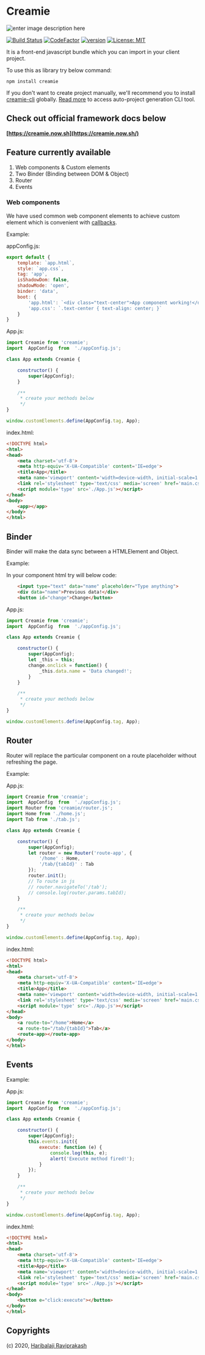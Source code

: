 # Creamie

![enter image description here](https://raw.githubusercontent.com/Haribalajiravi/creamie/master/creamie.png)

[![Build Status](https://travis-ci.org/Haribalajiravi/creamie.svg?branch=master)](https://travis-ci.org/Haribalajiravi/creamie) [![CodeFactor](https://www.codefactor.io/repository/github/haribalajiravi/creamie/badge/master)](https://www.codefactor.io/repository/github/haribalajiravi/creamie/overview/master) [![version](https://img.shields.io/npm/v/creamie.svg)](https://www.npmjs.com/package/creamie) [![License: MIT](https://img.shields.io/badge/License-MIT-yellow.svg)](https://opensource.org/licenses/MIT)

It is a front-end javascript bundle which you can import in your client project.

To use this as library try below command:

```npm install creamie```

 If you don't want to create project manually, we'll recommend you to install [creamie-cli](https://www.npmjs.com/package/creamie-cli) globally. 
 [Read more](https://github.com/Haribalajiravi/creamie-cli/blob/master/README.md) to access auto-project generation CLI tool.

## Check out official framework docs below

**[https://creamie.now.sh](https://creamie.now.sh/)**

## Feature currently available

1. Web components & Custom elements
2. Two Binder (Binding between DOM & Object)
3. Router
4. Events

### Web components

We have used common web component elements to achieve custom element which is convenient with [callbacks](https://developer.mozilla.org/en-US/docs/Web/Web_Components/Using_custom_elements).

Example:

appConfig.js:

```javascript
export default {
    template: `app.html`,
    style: `app.css`,
    tag: 'app',
    isShadowDom: false,
    shadowMode: 'open',
    binder: 'data',
    boot: {
        'app.html': `<div class="text-center">App component working!</div>`,
        'app.css': `.text-center { text-align: center; }`
    }
}
```

App.js:

```javascript
import Creamie from 'creamie';
import  AppConfig  from  './appConfig.js';

class App extends Creamie {

    constructor() {
        super(AppConfig);
    }

    /**
     * create your methods below
     */
}

window.customElements.define(AppConfig.tag, App);
```

index.html:

```html
<!DOCTYPE html>
<html>
<head>
    <meta charset='utf-8'>
    <meta http-equiv='X-UA-Compatible' content='IE=edge'>
    <title>App</title>
    <meta name='viewport' content='width=device-width, initial-scale=1'>
    <link rel='stylesheet' type='text/css' media='screen' href='main.css'>
    <script module='type' src='./App.js'></script>
</head>
<body>
    <app></app>
</body>
</html>
```

## Binder

Binder will make the data sync between a HTMLElement and Object.

Example:

In your component html try will below code:

```html
    <input type="text" data="name" placeholder="Type anything">
    <div data="name">Previous data!</div>
    <button id="change">Change</button>
```

App.js:

```javascript
import Creamie from 'creamie';
import  AppConfig  from  './appConfig.js';

class App extends Creamie {

    constructor() {
        super(AppConfig);
        let _this = this;
        change.onclick = function() {
            _this.data.name = 'Data changed!';
        }
    }

    /**
     * create your methods below
     */
}

window.customElements.define(AppConfig.tag, App);
```

## Router

Router will replace the particular component on a route placeholder without refreshing the page.

Example:

App.js:

```javascript
import Creamie from 'creamie';
import  AppConfig  from  './appConfig.js';
import Router from 'creamie/router.js';
import Home from './home.js';
import Tab from './tab.js';

class App extends Creamie {

    constructor() {
        super(AppConfig);
        let router = new Router('route-app', {
            '/home' : Home,
            '/tab/{tabId}' : Tab
        });
        router.init();
        // To route in js
        // router.navigateTo('/tab');
        // console.log(router.params.tabId);
    }

    /**
     * create your methods below
     */
}

window.customElements.define(AppConfig.tag, App);
```

index.html:

```html
<!DOCTYPE html>
<html>
<head>
    <meta charset='utf-8'>
    <meta http-equiv='X-UA-Compatible' content='IE=edge'>
    <title>App</title>
    <meta name='viewport' content='width=device-width, initial-scale=1'>
    <link rel='stylesheet' type='text/css' media='screen' href='main.css'>
    <script module='type' src='./App.js'></script>
</head>
<body>
    <a route-to="/home">Home</a>
    <a route-to="/tab/{tabId}">Tab</a>
    <route-app></route-app>
</body>
</html>
```

## Events

Example:

App.js:

```javascript
import Creamie from 'creamie';
import  AppConfig  from  './appConfig.js';

class App extends Creamie {

    constructor() {
        super(AppConfig);
        this.events.init({
            execute: function (e) {
                console.log(this, e);
                alert('Execute method fired!');
            }
        });
    }

    /**
     * create your methods below
     */
}

window.customElements.define(AppConfig.tag, App);
```

index.html:

```html
<!DOCTYPE html>
<html>
<head>
    <meta charset='utf-8'>
    <meta http-equiv='X-UA-Compatible' content='IE=edge'>
    <title>App</title>
    <meta name='viewport' content='width=device-width, initial-scale=1'>
    <link rel='stylesheet' type='text/css' media='screen' href='main.css'>
    <script module='type' src='./App.js'></script>
</head>
<body>
    <button e="click:execute"></button>
</body>
</html>
```

## Copyrights
(c) 2020, [Haribalaji Raviprakash](https://twitter.com/haribalajiravi1)
